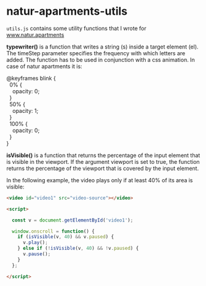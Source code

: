 # natur-apartments-utils

`utils.js` contains some utility functions that I wrote for www.natur.apartments

<strong>typewriter()</strong> is a function that writes a string (s) inside a target element (el). The timeStep
parameter specifies the frequency with which letters are added.
The function has to be used in conjunction with a css animation. In case of natur apartments it is:

@keyframes blink {  
&nbsp;&nbsp;0% {  
&nbsp;&nbsp;&nbsp;&nbsp;opacity: 0;  
&nbsp;&nbsp;}  
&nbsp;&nbsp;50% {  
&nbsp;&nbsp;&nbsp;&nbsp;opacity: 1;  
&nbsp;&nbsp;}  
&nbsp;&nbsp;100% {  
&nbsp;&nbsp;&nbsp;&nbsp;opacity: 0;  
&nbsp;&nbsp;}  
}

<strong>isVisible()</strong> is a function that returns the percentage of the input element that is visible in the viewport. If the argument viewport is set to true, the function returns the percentage of the viewport that is covered by the input element.

In the following example, the video plays only if
at least 40% of its area is visible:

```html
<video id="video1" src="video-source"></video>

<script>

  const v = document.getElementById('video1');

  window.onscroll = function() {
    if (isVisible(v, 40) && v.paused) {
      v.play();
    } else if (!isVisible(v, 40) && !v.paused) {
      v.pause();
    }
  };

</script>
```
